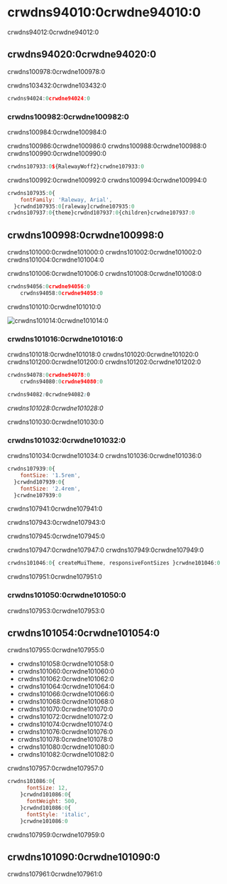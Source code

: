 # crwdns94010:0crwdne94010:0

<p class="description">crwdns94012:0crwdne94012:0</p>

## crwdns94020:0crwdne94020:0

crwdns100978:0crwdne100978:0

crwdns103432:0crwdne103432:0

```js
crwdns94024:0crwdne94024:0
```

### crwdns100982:0crwdne100982:0

crwdns100984:0crwdne100984:0

crwdns100986:0crwdne100986:0 crwdns100988:0crwdne100988:0 crwdns100990:0crwdne100990:0

```js
crwdns107933:0${RalewayWoff2}crwdne107933:0
```

crwdns100992:0crwdne100992:0 crwdns100994:0crwdne100994:0

```js
crwdns107935:0{
    fontFamily: 'Raleway, Arial',
  }crwdnd107935:0[raleway]crwdne107935:0
crwdns107937:0{theme}crwdnd107937:0{children}crwdne107937:0
```

## crwdns100998:0crwdne100998:0

crwdns101000:0crwdne101000:0 crwdns101002:0crwdne101002:0 crwdns101004:0crwdne101004:0

crwdns101006:0crwdne101006:0 crwdns101008:0crwdne101008:0

```js
crwdns94056:0crwdne94056:0
    crwdns94058:0crwdne94058:0
```

crwdns101010:0crwdne101010:0

![crwdns101014:0crwdne101014:0](crwdns101012:0crwdne101012:0)

<!-- https://latex.codecogs.com/gif.latex?computed&space;=&space;specification&space;\frac{typography.fontSize}{14}&space;\frac{html&space;font&space;size}{typography.htmlFontSize} -->

### crwdns101016:0crwdne101016:0

crwdns101018:0crwdne101018:0 crwdns101020:0crwdne101020:0 crwdns101200:0crwdne101200:0 crwdns101202:0crwdne101202:0

```js
crwdns94078:0crwdne94078:0
    crwdns94080:0crwdne94080:0
```

```css
crwdns94082:0crwdne94082:0
```

*crwdns101028:0crwdne101028:0*

crwdns101030:0crwdne101030:0

### crwdns101032:0crwdne101032:0

crwdns101034:0crwdne101034:0 crwdns101036:0crwdne101036:0

```js
crwdns107939:0{
    fontSize: '1.5rem',
  }crwdnd107939:0{
    fontSize: '2.4rem',
  }crwdne107939:0
```

crwdns107941:0crwdne107941:0

crwdns107943:0crwdne107943:0

crwdns107945:0crwdne107945:0

crwdns107947:0crwdne107947:0 crwdns107949:0crwdne107949:0

```js
crwdns101046:0{ createMuiTheme, responsiveFontSizes }crwdne101046:0
```

crwdns107951:0crwdne107951:0

### crwdns101050:0crwdne101050:0

crwdns107953:0crwdne107953:0

## crwdns101054:0crwdne101054:0

crwdns107955:0crwdne107955:0

- crwdns101058:0crwdne101058:0
- crwdns101060:0crwdne101060:0
- crwdns101062:0crwdne101062:0
- crwdns101064:0crwdne101064:0
- crwdns101066:0crwdne101066:0
- crwdns101068:0crwdne101068:0
- crwdns101070:0crwdne101070:0
- crwdns101072:0crwdne101072:0
- crwdns101074:0crwdne101074:0
- crwdns101076:0crwdne101076:0
- crwdns101078:0crwdne101078:0
- crwdns101080:0crwdne101080:0
- crwdns101082:0crwdne101082:0

crwdns107957:0crwdne107957:0

```js
crwdns101086:0{
      fontSize: 12,
    }crwdnd101086:0{
      fontWeight: 500,
    }crwdnd101086:0{
      fontStyle: 'italic',
    }crwdne101086:0
```

crwdns107959:0crwdne107959:0

## crwdns101090:0crwdne101090:0

crwdns107961:0crwdne107961:0